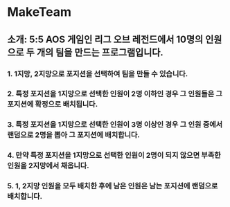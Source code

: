 # MakeTeam


## 소개: 5:5 AOS 게임인 리그 오브 레전드에서 10명의 인원으로 두 개의 팀을 만드는 프로그램입니다.


### 1.  1지망, 2지망으로 포지션을 선택하여 팀을 만들 수 있습니다.


### 2. 특정 포지션을 1지망으로 선택한 인원이 2명 이하인 경우 그 인원들은 그 포지션에 확정으로 배치됩니다.


### 3. 특정 포지션을 1지망으로 선택한 인원이 3명 이상인 경우 그 인원 중에서 랜덤으로 2명을 뽑아 그 포지션에 배치합니다.


### 4. 만약 특정 포지션을 1지망으로 선택한 인원이 2명이 되지 않으면 부족한 인원을 2지망에서 채웁니다.


### 5. 1, 2지망 인원을 모두 배치한 후에 남은 인원은 남는 포지션에 랜덤으로 배치합니다.
